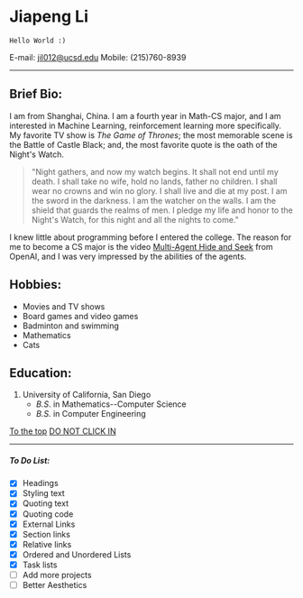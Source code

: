 # Jiapeng Li
`Hello World :)`

E-mail: <jil012@ucsd.edu>
Mobile: (215)760-8939

------------------------------------------------------------
## Brief Bio:
I am from Shanghai, China. I am a fourth year in Math-CS major, and I am interested in Machine Learning, reinforcement learning more specifically. My favorite TV show is _The Game of Thrones_; the most memorable scene is the Battle of Castle Black; and, the most favorite quote is the oath of the Night's Watch.
> "Night gathers, and now my watch begins. It shall not end until my death. I shall take no wife, hold no lands, father no children. I shall wear no crowns and win no glory. I shall live and die at my post. I am the sword in the darkness. I am the watcher on the walls. I am the shield that guards the realms of men. I pledge my life and honor to the Night's Watch, for this night and all the nights to come."

I knew little about programming before I entered the college. The reason for me to become a CS major is the video [Multi-Agent Hide and Seek](https://www.youtube.com/watch?v=kopoLzvh5jY) from OpenAI, and I was very impressed by the abilities of the agents.


## Hobbies:
- Movies and TV shows
- Board games and video games
- Badminton and swimming
- Mathematics
- Cats

## Education:
1. University of California, San Diego
   - *B.S*. in Mathematics--Computer Science
   - *B.S.* in Computer Engineering

[To the top](#jiapeng-li)
[DO NOT CLICK IN](./wasted_time.md)

****
##### To Do List:
- [x] Headings
- [x] Styling text
- [x] Quoting text
- [x] Quoting code
- [x] External Links
- [x] Section links
- [x] Relative links 
- [x] Ordered and Unordered Lists
- [x] Task lists
- [ ] Add more projects
- [ ] Better Aesthetics
